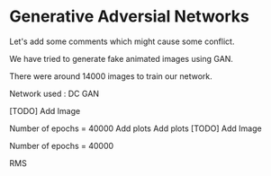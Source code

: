 # Generative Adversial Networks

Let's add some comments which might cause some conflict.

We have tried to generate fake animated images using GAN.

There were around 14000 images to train our network. 

Network used : DC GAN

[TODO] Add Image

Number of epochs = 40000
Add plots
Add plots
[TODO] Add Image

Number of epochs = 40000

RMS
